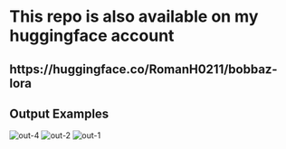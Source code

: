 <H1>This repo is also available on my huggingface account</H1>
<h2>https://huggingface.co/RomanH0211/bobbaz-lora</h2>

<h2>Output Examples</h2>

![out-4](https://github.com/user-attachments/assets/f4062d12-8e54-4249-bbb0-788c3426e35b)
![out-2](https://github.com/user-attachments/assets/cc4410c1-2d01-4e0c-8b74-011ce345659f)
![out-1](https://github.com/user-attachments/assets/615590d9-adef-4a19-8391-b903d723389e)
